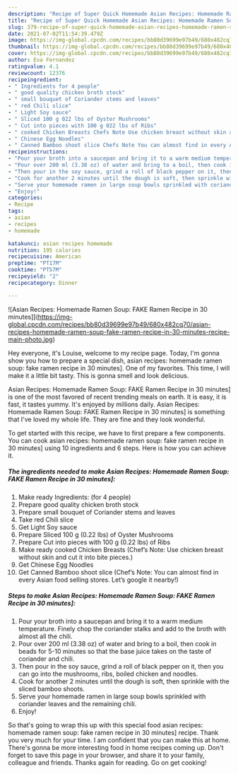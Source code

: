 ```yaml
---
description: "Recipe of Super Quick Homemade Asian Recipes: Homemade Ramen Soup: FAKE Ramen Recipe in 30 minutes]"
title: "Recipe of Super Quick Homemade Asian Recipes: Homemade Ramen Soup: FAKE Ramen Recipe in 30 minutes]"
slug: 379-recipe-of-super-quick-homemade-asian-recipes-homemade-ramen-soup-fake-ramen-recipe-in-30-minutes
date: 2021-07-02T11:54:39.479Z
image: https://img-global.cpcdn.com/recipes/bb80d39699e97b49/680x482cq70/asian-recipes-homemade-ramen-soup-fake-ramen-recipe-in-30-minutes-recipe-main-photo.jpg
thumbnail: https://img-global.cpcdn.com/recipes/bb80d39699e97b49/680x482cq70/asian-recipes-homemade-ramen-soup-fake-ramen-recipe-in-30-minutes-recipe-main-photo.jpg
cover: https://img-global.cpcdn.com/recipes/bb80d39699e97b49/680x482cq70/asian-recipes-homemade-ramen-soup-fake-ramen-recipe-in-30-minutes-recipe-main-photo.jpg
author: Eva Fernandez
ratingvalue: 4.1
reviewcount: 12376
recipeingredient:
- " Ingredients for 4 people"
- " good quality chicken broth stock"
- " small bouquet of Coriander stems and leaves"
- " red Chili slice"
- " Light Soy sauce"
- " Sliced 100 g 022 lbs of Oyster Mushrooms"
- " Cut into pieces with 100 g 022 lbs of Ribs"
- " cooked Chicken Breasts Chefs Note Use chicken breast without skin and cut it into bite pieces"
- " Chinese Egg Noodles"
- " Canned Bamboo shoot slice Chefs Note You can almost find in every Asian food selling stores Lets google it nearby"
recipeinstructions:
- "Pour your broth into a saucepan and bring it to a warm medium temperature. Finely chop the coriander stalks and add to the broth with almost all the chili."
- "Pour over 200 ml (3.38 oz) of water and bring to a boil, then cook in beads for 5-10 minutes so that the base juice takes on the taste of coriander and chili."
- "Then pour in the soy sauce, grind a roll of black pepper on it, then you can go into the mushrooms, ribs, boiled chicken and noodles."
- "Cook for another 2 minutes until the dough is soft, then sprinkle with the sliced ​​bamboo shoots."
- "Serve your homemade ramen in large soup bowls sprinkled with coriander leaves and the remaining chili."
- "Enjoy!"
categories:
- Recipe
tags:
- asian
- recipes
- homemade

katakunci: asian recipes homemade 
nutrition: 195 calories
recipecuisine: American
preptime: "PT17M"
cooktime: "PT57M"
recipeyield: "2"
recipecategory: Dinner

---
```



![Asian Recipes: Homemade Ramen Soup: FAKE Ramen Recipe in 30 minutes]](https://img-global.cpcdn.com/recipes/bb80d39699e97b49/680x482cq70/asian-recipes-homemade-ramen-soup-fake-ramen-recipe-in-30-minutes-recipe-main-photo.jpg)

Hey everyone, it's Louise, welcome to my recipe page. Today, I'm gonna show you how to prepare a special dish, asian recipes: homemade ramen soup: fake ramen recipe in 30 minutes]. One of my favorites. This time, I will make it a little bit tasty. This is gonna smell and look delicious.

Asian Recipes: Homemade Ramen Soup: FAKE Ramen Recipe in 30 minutes] is one of the most favored of recent trending meals on earth. It is easy, it is fast, it tastes yummy. It's enjoyed by millions daily. Asian Recipes: Homemade Ramen Soup: FAKE Ramen Recipe in 30 minutes] is something that I've loved my whole life. They are fine and they look wonderful.




To get started with this recipe, we have to first prepare a few components. You can cook asian recipes: homemade ramen soup: fake ramen recipe in 30 minutes] using 10 ingredients and 6 steps. Here is how you can achieve it.

<!--inarticleads1-->

##### The ingredients needed to make Asian Recipes: Homemade Ramen Soup: FAKE Ramen Recipe in 30 minutes]:

1. Make ready  Ingredients: (for 4 people)
1. Prepare  good quality chicken broth stock
1. Prepare  small bouquet of Coriander stems and leaves
1. Take  red Chili slice
1. Get  Light Soy sauce
1. Prepare  Sliced ​​100 g (0.22 lbs) of Oyster Mushrooms
1. Prepare  Cut into pieces with 100 g (0.22 lbs) of Ribs
1. Make ready  cooked Chicken Breasts (Chef’s Note: Use chicken breast without skin and cut it into bite pieces.)
1. Get  Chinese Egg Noodles
1. Get  Canned Bamboo shoot slice (Chef’s Note: You can almost find in every Asian food selling stores. Let’s google it nearby!)




<!--inarticleads2-->

##### Steps to make Asian Recipes: Homemade Ramen Soup: FAKE Ramen Recipe in 30 minutes]:

1. Pour your broth into a saucepan and bring it to a warm medium temperature. Finely chop the coriander stalks and add to the broth with almost all the chili.
1. Pour over 200 ml (3.38 oz) of water and bring to a boil, then cook in beads for 5-10 minutes so that the base juice takes on the taste of coriander and chili.
1. Then pour in the soy sauce, grind a roll of black pepper on it, then you can go into the mushrooms, ribs, boiled chicken and noodles.
1. Cook for another 2 minutes until the dough is soft, then sprinkle with the sliced ​​bamboo shoots.
1. Serve your homemade ramen in large soup bowls sprinkled with coriander leaves and the remaining chili.
1. Enjoy!




So that's going to wrap this up with this special food asian recipes: homemade ramen soup: fake ramen recipe in 30 minutes] recipe. Thank you very much for your time. I am confident that you can make this at home. There's gonna be more interesting food in home recipes coming up. Don't forget to save this page in your browser, and share it to your family, colleague and friends. Thanks again for reading. Go on get cooking!
